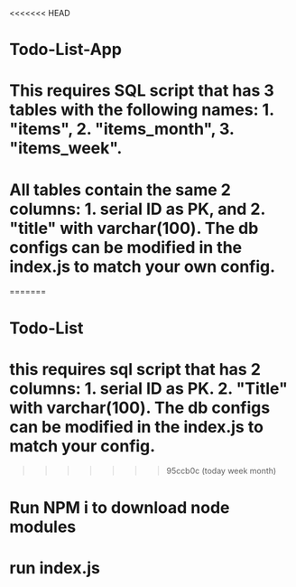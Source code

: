 <<<<<<< HEAD
# Todo-List-App
# This requires SQL script that has 3 tables with the following names: 1. "items", 2. "items_month", 3. "items_week". 
# All tables contain the same 2 columns: 1. serial ID as PK, and 2. "title" with varchar(100). The db configs can be modified in the index.js to match your own config.
=======
# Todo-List
# this requires sql script that has 2 columns: 1. serial ID as PK. 2. "Title" with varchar(100). The db configs can be modified in the index.js to match your config.
>>>>>>> 95ccb0c (today week month)
# Run NPM i to download node modules
# run index.js